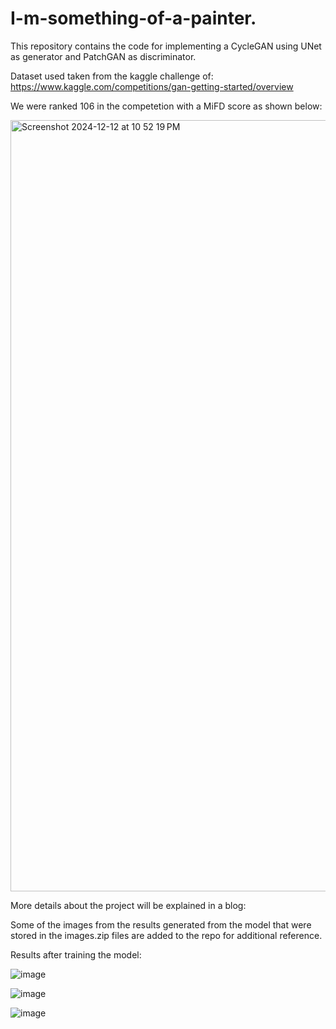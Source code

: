 # I-m-something-of-a-painter.

This repository contains the code for implementing a CycleGAN using UNet as generator and PatchGAN as discriminator.

Dataset used taken from the kaggle challenge of: https://www.kaggle.com/competitions/gan-getting-started/overview

We were ranked 106 in the competetion with a MiFD score as shown below:

<img width="1234" alt="Screenshot 2024-12-12 at 10 52 19 PM" src="https://github.com/user-attachments/assets/740a65c0-c7b3-40cd-9600-792bf1f36d7d" />






More details about the project will be explained in a blog:

Some of the images from the results generated from the model that were stored in the images.zip files are added to the repo for additional reference.

Results after training the model:

![image](https://github.com/user-attachments/assets/5a4baf45-91f9-4c2a-be6b-43910c993d48)

![image](https://github.com/user-attachments/assets/83b97f29-1d8f-4b03-9746-ab73008a8004)

![image](https://github.com/user-attachments/assets/93b8a281-2b8a-4911-9859-f8a35e6227f1)


